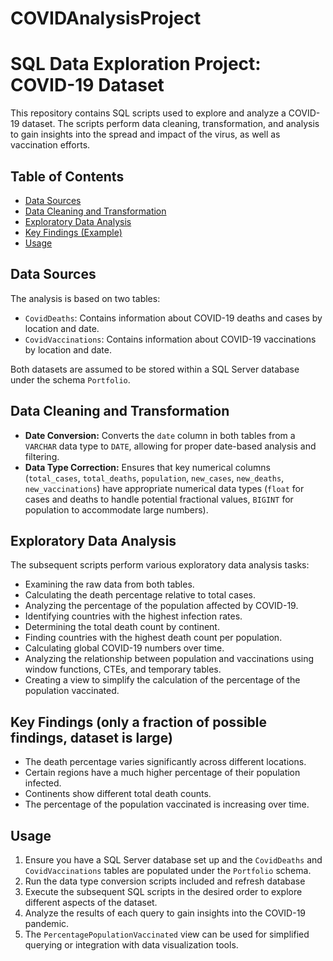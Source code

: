 # COVIDAnalysisProject
# SQL Data Exploration Project: COVID-19 Dataset

This repository contains SQL scripts used to explore and analyze a COVID-19 dataset. The scripts perform data cleaning, transformation, and analysis to gain insights into the spread and impact of the virus, as well as vaccination efforts.

## Table of Contents
* [Data Sources](#data-sources)
* [Data Cleaning and Transformation](#data-cleaning-and-transformation)
* [Exploratory Data Analysis](#exploratory-data-analysis)
* [Key Findings (Example)](#key-findings-example)
* [Usage](#usage)

## Data Sources

The analysis is based on two tables:

* `CovidDeaths`: Contains information about COVID-19 deaths and cases by location and date.
* `CovidVaccinations`: Contains information about COVID-19 vaccinations by location and date.

Both datasets are assumed to be stored within a SQL Server database under the schema `Portfolio`.

## Data Cleaning and Transformation
* **Date Conversion:** Converts the `date` column in both tables from a `VARCHAR` data type to `DATE`, allowing for proper date-based analysis and filtering.
* **Data Type Correction:** Ensures that key numerical columns (`total_cases`, `total_deaths`, `population`, `new_cases`, `new_deaths`, `new_vaccinations`) have appropriate numerical data types (`float` for cases and deaths to handle potential fractional values, `BIGINT` for population to accommodate large numbers).

## Exploratory Data Analysis

The subsequent scripts perform various exploratory data analysis tasks:

* Examining the raw data from both tables.
* Calculating the death percentage relative to total cases.
* Analyzing the percentage of the population affected by COVID-19.
* Identifying countries with the highest infection rates.
* Determining the total death count by continent.
* Finding countries with the highest death count per population.
* Calculating global COVID-19 numbers over time.
* Analyzing the relationship between population and vaccinations using window functions, CTEs, and temporary tables.
* Creating a view to simplify the calculation of the percentage of the population vaccinated.

## Key Findings (only a fraction of possible findings, dataset is large)

* The death percentage varies significantly across different locations.
* Certain regions have a much higher percentage of their population infected.
* Continents show different total death counts.
* The percentage of the population vaccinated is increasing over time.

## Usage

1.  Ensure you have a SQL Server database set up and the `CovidDeaths` and `CovidVaccinations` tables are populated under the `Portfolio` schema.
2.  Run the data type conversion scripts included and refresh database
3.  Execute the subsequent SQL scripts in the desired order to explore different aspects of the dataset.
4.  Analyze the results of each query to gain insights into the COVID-19 pandemic.
5.  The `PercentagePopulationVaccinated` view can be used for simplified querying or integration with data visualization tools.

